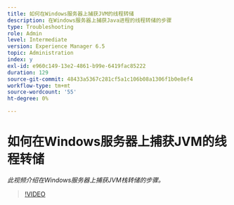```yaml
---
title: 如何在Windows服务器上捕获JVM的线程转储
description: 在Windows服务器上捕获Java进程的线程转储的步骤
type: Troubleshooting
role: Admin
level: Intermediate
version: Experience Manager 6.5
topic: Administration
index: y
exl-id: e960c149-13e2-4861-b99e-6419fac85222
duration: 129
source-git-commit: 48433a5367c281cf5a1c106b08a1306f1b0e8ef4
workflow-type: tm+mt
source-wordcount: '55'
ht-degree: 0%

---
```


# 如何在Windows服务器上捕获JVM的线程转储

*此视频介绍在Windows服务器上捕获JVM栈转储的步骤。*

>[!VIDEO](https://video.tv.adobe.com/v/3418286?quality=12&learn=on&captions=chi_hans)
